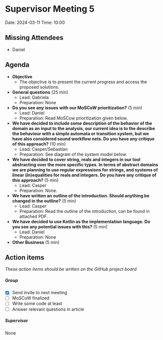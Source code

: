 # Supervisor Meeting 5
Date: 2024-03-11
Time: 10:00

## Missing Attendees
- Daniel

## Agenda

- **Objective**
    - The objective is to present the current progress and access the proposed solutions.
- **General questions** (25 min)
    - Lead: Gabriela
    - Preparation: None
- **Do you see any issues with our MoSCoW prioritization?** (5 min)
    - Lead: Daniel
    - Preparation: Read MoSCow prioritization given below.
- **We have decided to include some description of the behavior of the domain as an input to the analysis, our current idea is to the describe the behaviour with a simple automata or transition system, but we have also considered sound workflow nets. Do you have any critique of this approach?** (10 min)
    - Lead: Casper/Sebastian
    - Preparation: See diagram of the system model below.
- **We have decided to cover string, reals and integers in our tool abstracting over the more specific types. In terms of abstract domains we are planning to use regular expressions for strings, and systems of linear (in)equalities for reals and integers. Do you have any critique of this approach?** (5 min)
    - Lead: Casper
    - Preparation: None.
- **We have written an outline of the introduction. Should anything be changed in the outline?** (5 min)
    - Lead: Casper
    - Preparation: Read the outline of the introduction, can be found in attached PDF.
- **We have decided to use Kotlin as the implementation language. Do you see any potential issues with this?** (5 min)
    - Lead: Daniel
    - Preparation: None
- **Other Business** (5 min)

## Action items
*These action items should be written on the GitHub project board*

##### Group
- [x] Send invite to next meeting
- [ ] MoSCoW finalized
- [ ] Write some code at least
- [ ] Answer relevant questions in article

##### Supervisor
None